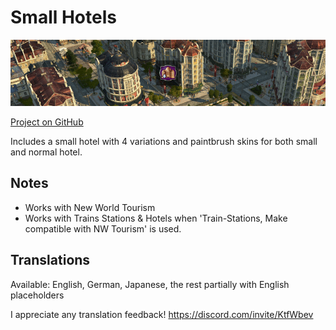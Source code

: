 # Small Hotels

![](./banner.png)

[Project on GitHub](https://github.com/jakobharder/anno-1800-jakobs-mods)

Includes a small hotel with 4 variations and paintbrush skins for both small and normal hotel.

## Notes

- Works with New World Tourism
- Works with Trains Stations & Hotels when 'Train-Stations, Make compatible with NW Tourism' is used.

## Translations

Available: English, German, Japanese, the rest partially with English placeholders

I appreciate any translation feedback! https://discord.com/invite/KtfWbev
